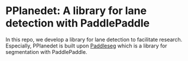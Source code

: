 # PPlanedet: A library for lane detection with PaddlePaddle

In this repo, we develop a library for lane detection to facilitate research. Especially, PPlanedet is built upon [Paddleseg](https://github.com/PaddlePaddle/PaddleSeg) which is a library for segmentation with PaddlePaddle.

